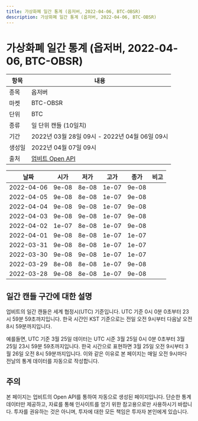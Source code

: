 ```yaml
---
title: 가상화폐 일간 통계 (옵저버, 2022-04-06, BTC-OBSR)
description: 가상화폐 일간 통계 (옵저버, 2022-04-06, BTC-OBSR)
---
```



가상화폐 일간 통계 (옵저버, 2022-04-06, BTC-OBSR)
===

|항목|내용|
|--|--|
|종목|옵저버|
|마켓|BTC-OBSR|
|단위|BTC|
|종류|일 단위 캔들 (10일치)|
|기간|2022년 03월 28일 09시 - 2022년 04월 06일 09시|
|생성일|2022년 04월 07일 09시|
|출처|[업비트 Open API](https://docs.upbit.com)|


|날짜|시가|저가|고가|종가|비고|
|--|--|--|--|--|--|
|2022-04-06|9e-08|8e-08|1e-07|9e-08|    |
|2022-04-05|9e-08|8e-08|1e-07|9e-08|    |
|2022-04-04|9e-08|9e-08|1e-07|9e-08|    |
|2022-04-03|9e-08|9e-08|1e-07|9e-08|    |
|2022-04-02|1e-07|8e-08|1e-07|9e-08|    |
|2022-04-01|9e-08|8e-08|1e-07|1e-07|    |
|2022-03-31|9e-08|8e-08|1e-07|1e-07|    |
|2022-03-30|9e-08|9e-08|1e-07|1e-07|    |
|2022-03-29|8e-08|8e-08|1e-07|9e-08|    |
|2022-03-28|9e-08|8e-08|1e-07|9e-08|    |


일간 캔들 구간에 대한 설명
---


업비트의 일간 캔들은 세계 협정시(UTC) 기준입니다. 
UTC 기준 0시 0분 0초부터 23시 59분 59초까지입니다. 
한국 시간인 KST 기준으로는 전일 오전 9시부터 다음날 오전 8시 59분까지입니다. 


예를들면, UTC 기준 3월 25일 데이터는 UTC 시준 3월 25일 0시 0분 0초부터 3월 25일 23시 59분 59초까지입니다. 
한국 시간으로 표현하면 3월 25일 오전 9시부터 3월 26일 오전 8시 59분까지입니다. 
이와 같은 이유로 본 페이지는 매일 오전 9시마다 전날의 통계 데이터를 자동으로 작성합니다. 


주의
---


본 페이지는 업비트의 Open API를 통하여 자동으로 생성된 페이지입니다. 
단순한 통계 데이터만 제공하고, 자료를 통해 인사이트를 얻기 위한 참고용으로만 사용하시기 바랍니다. 
투자를 권유하는 것은 아니며, 투자에 대한 모든 책임은 투자자 본인에게 있습니다. 
